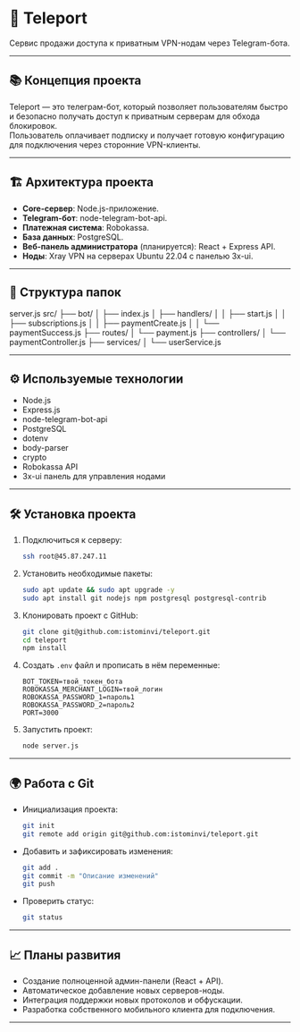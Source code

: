 # 🚀 Teleport

Сервис продажи доступа к приватным VPN-нодам через Telegram-бота.

---

## 📚 Концепция проекта

Teleport — это телеграм-бот, который позволяет пользователям быстро и безопасно получать доступ к приватным серверам для обхода блокировок.  
Пользователь оплачивает подписку и получает готовую конфигурацию для подключения через сторонние VPN-клиенты.

---

## 🏗️ Архитектура проекта

- **Core-сервер**: Node.js-приложение.
- **Telegram-бот**: node-telegram-bot-api.
- **Платежная система**: Robokassa.
- **База данных**: PostgreSQL.
- **Веб-панель администратора** (планируется): React + Express API.
- **Ноды**: Xray VPN на серверах Ubuntu 22.04 с панелью 3x-ui.

---

## 📁 Структура папок

server.js
src/
 ├── bot/
 │    ├── index.js
 │    ├── handlers/
 │    │     ├── start.js
 │    │     ├── subscriptions.js
 │    │     ├── paymentCreate.js
 │    │     └── paymentSuccess.js
 ├── routes/
 │    └── payment.js
 ├── controllers/
 │    └── paymentController.js
 ├── services/
 │    └── userService.js

---

## ⚙️ Используемые технологии

- Node.js
- Express.js
- node-telegram-bot-api
- PostgreSQL
- dotenv
- body-parser
- crypto
- Robokassa API
- 3x-ui панель для управления нодами

---

## 🛠️ Установка проекта

1. Подключиться к серверу:
    ```bash
    ssh root@45.87.247.11
    ```

2. Установить необходимые пакеты:
    ```bash
    sudo apt update && sudo apt upgrade -y
    sudo apt install git nodejs npm postgresql postgresql-contrib
    ```

3. Клонировать проект с GitHub:
    ```bash
    git clone git@github.com:istominvi/teleport.git
    cd teleport
    npm install
    ```

4. Создать `.env` файл и прописать в нём переменные:
    ```
    BOT_TOKEN=твой_токен_бота
    ROBOKASSA_MERCHANT_LOGIN=твой_логин
    ROBOKASSA_PASSWORD_1=пароль1
    ROBOKASSA_PASSWORD_2=пароль2
    PORT=3000
    ```

5. Запустить проект:
    ```bash
    node server.js
    ```

---

## 🌍 Работа с Git

- Инициализация проекта:
    ```bash
    git init
    git remote add origin git@github.com:istominvi/teleport.git
    ```

- Добавить и зафиксировать изменения:
    ```bash
    git add .
    git commit -m "Описание изменений"
    git push
    ```

- Проверить статус:
    ```bash
    git status
    ```

---

## 📈 Планы развития

- Создание полноценной админ-панели (React + API).
- Автоматическое добавление новых серверов-ноды.
- Интеграция поддержки новых протоколов и обфускации.
- Разработка собственного мобильного клиента для подключения.

---
